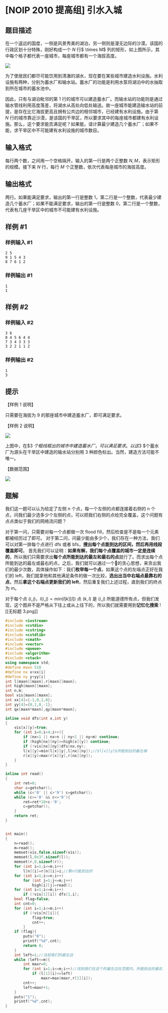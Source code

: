 # [NOIP 2010 提高组] 引水入城

## 题目描述

在一个遥远的国度，一侧是风景秀美的湖泊，另一侧则是漫无边际的沙漠。该国的行政区划十分特殊，刚好构成一个 $N$ 行$ \times M$ 列的矩形，如上图所示，其中每个格子都代表一座城市，每座城市都有一个海拔高度。

 ![](https://cdn.luogu.com.cn/upload/pic/299.png) 

为了使居民们都尽可能饮用到清澈的湖水，现在要在某些城市建造水利设施。水利设施有两种，分别为蓄水厂和输水站。蓄水厂的功能是利用水泵将湖泊中的水抽取到所在城市的蓄水池中。

因此，只有与湖泊毗邻的第 $1$ 行的城市可以建造蓄水厂。而输水站的功能则是通过输水管线利用高度落差，将湖水从高处向低处输送。故一座城市能建造输水站的前提，是存在比它海拔更高且拥有公共边的相邻城市，已经建有水利设施。由于第 $N$ 行的城市靠近沙漠，是该国的干旱区，所以要求其中的每座城市都建有水利设施。那么，这个要求能否满足呢？如果能，请计算最少建造几个蓄水厂；如果不能，求干旱区中不可能建有水利设施的城市数目。

## 输入格式

每行两个数，之间用一个空格隔开。输入的第一行是两个正整数 $N,M$，表示矩形的规模。接下来 $N$ 行，每行 $M$ 个正整数，依次代表每座城市的海拔高度。

## 输出格式

两行。如果能满足要求，输出的第一行是整数 $1$，第二行是一个整数，代表最少建造几个蓄水厂；如果不能满足要求，输出的第一行是整数 $0$，第二行是一个整数，代表有几座干旱区中的城市不可能建有水利设施。

## 样例 #1

### 样例输入 #1

```
2 5
9 1 5 4 3
8 7 6 1 2
```

### 样例输出 #1

```
1
1
```

## 样例 #2

### 样例输入 #2

```
3 6
8 4 5 6 4 4
7 3 4 3 3 3
3 2 2 1 1 2
```

### 样例输出 #2

```
1
3
```

## 提示

【样例 1 说明】

只需要在海拔为 $9$ 的那座城市中建造蓄水厂，即可满足要求。

【样例 2 说明】

 ![](https://cdn.luogu.com.cn/upload/pic/300.png) 

上图中，在$3 $个粗线框出的城市中建造蓄水厂，可以满足要求。以这$3 $个蓄水厂为源头在干旱区中建造的输水站分别用 3 种颜色标出。当然，建造方法可能不唯一。

【数据范围】

![](https://cdn.luogu.com.cn/upload/pic/301.png)

## 题解
我们这一题可以认为给定了左侧 n 个点，每一个左侧的点都连接着右侧的 n 个点，问我们最少选多少个左侧的点，可以把我们右侧的点给完全覆盖，这个问题有点点类似于我们的网络流问题？

对于第一问，只需要对每一个点都做一次 flood fill，然后检查是不是每一个元素都被经历过了即可。
对于第二问，问最少能由多少个，我们存在一种方法，我们可以对第一排每个点进行 dfs 或者 bfs，**搜出每个点能到达的区间，然后再用线段覆盖即可**。
首先我们可以证明：**如果有解，我们每个点覆盖的城市一定是连续的**，所以我们只需要求出**每个点所能到达的最左和最右的点**就行了。而求出每个点所能到达的最左或最右的点，之后，我们就可以通过一个🍳的贪心思想，来贪出我们的最少次数，具体操作如下：我们**枚举每一个点**，如果这个点的左端点正好在我们的 left，我们就拿他和其他满足条件的做一次比较，**选出出当中右端点最靠右的点**，然后**拿这个右端点更新我们的 left**，然后重复我们上述过程，直到我们的终点为 m。

对于每个点 $(i,j)$，$l(i,j)=min(l[k][l])$ 点 $(k,l)$ 是 $(i,j)$ 所能道德所有点，但我们发现，这个图并不是严格从下往上或从上往下的，所以我们就需要用到**记忆化搜索**
![[无标题 3.png]]

```cpp
#include <iostream>
#include <cstdio>
#include <cstring>
#include <cstdlib>
#include <cmath>
#include <vector>
#include <queue>
#include <algorithm>
#include <stack>
using namespace std;
#define maxn 510
#define nx x+xx[i]
#define ny y+yy[i]
int l[maxn][maxn],r[maxn][maxn];
int high[maxn][maxn];
int n,m;
bool vis[maxn][maxn];
int xx[4]={-1,0,1,0};
int yy[4]={0,1,0,-1};
int qx[maxn*maxn],qy[maxn*maxn];

inline void dfs(int x,int y)
{
    vis[x][y]=true;
    for (int i=0;i<4;i++){
        if (nx<1 || nx>n || ny<1 || ny>m) continue;
        if (high[nx][ny]>=high[x][y]) continue;
        if (!vis[nx][ny])dfs(nx,ny);
        l[x][y]=min(l[x][y],l[nx][ny]);//$l[x][y]$所能到达的最左端
        r[x][y]=max(r[x][y],r[nx][ny]);
    }
}

inline int read()
{
    int ret=0;
    char c=getchar();
    while (c<'0' || c>'9') c=getchar();
    while (c>='0' && c<='9'){
        ret=ret*10+c-'0';
        c=getchar();
    }
    return ret;
}


int main()
{
    n=read();
    m=read();
    memset(vis,false,sizeof(vis));
    memset(l,0x3f,sizeof(l));
    memset(r,0,sizeof(r));
    for (int i=1;i<=m;i++)
        l[n][i]=r[n][i]=i;//第n行能到达的
    for (int i=1;i<=n;i++)
        for (int j=1;j<=m;j++)    
            high[i][j]=read();
    for (int i=1;i<=m;i++)
        if (!vis[1][i]) dfs(1,i);
    bool flag=false;
    int cnt=0;
    for (int i=1;i<=m;i++)    
        if (!vis[n][i]){
            flag=true;
            cnt++;
        }
    if (flag){
        puts("0");
        printf("%d",cnt);
        return 0;
    }
    int left=1;//当前我们的最左边
    while (left<=m){
        int maxr=0;
        for (int i=1;i<=m;i++)//找到我们在这个的最左边在范围内，所能到达的最右边的位置，又是一个类似于我们
            if (l[1][i]<=left)
                maxr=max(maxr,r[1][i]);
        cnt++;
        left=maxr+1;
    }
    puts("1");
    printf("%d",cnt);
}
```